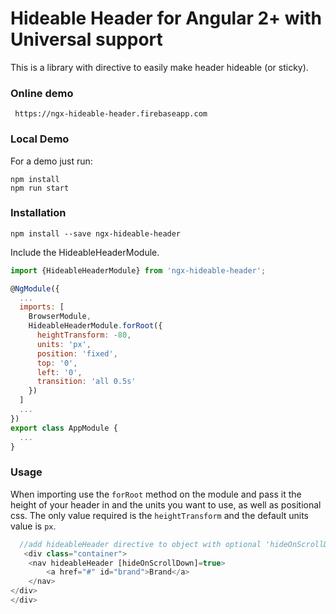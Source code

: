 # Hideable Header for Angular 2+ with Universal support

This is a library with directive to easily make header hideable (or sticky).


### Online demo

``` 
 https://ngx-hideable-header.firebaseapp.com
```

### Local Demo

For a demo just run:
```
npm install
npm run start
```

### Installation

```
npm install --save ngx-hideable-header
```

Include the HideableHeaderModule.
```js
import {HideableHeaderModule} from 'ngx-hideable-header';

@NgModule({
  ...
  imports: [
    BrowserModule,
    HideableHeaderModule.forRoot({
      heightTransform: -80,
      units: 'px',
      position: 'fixed',
      top: '0',
      left: '0',
      transition: 'all 0.5s'
    })
  ]
  ...
})
export class AppModule {
  ...
}
```

### Usage

When importing use the `forRoot` method on the module and pass it the height of your header in and the units you
want to use, as well as positional css.  The only value required is the `heightTransform` and the default units value is `px`.

```js
  //add hideableHeader directive to object with optional 'hideOnScrollDown' parameter">
   <div class="container">
    <nav hideableHeader [hideOnScrollDown]=true>
        <a href="#" id="brand">Brand</a>
    </nav>
</div>
</div>

```


